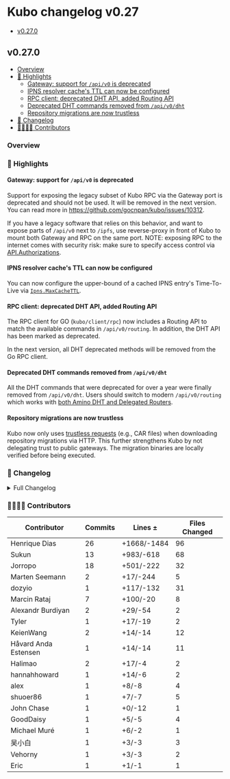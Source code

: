 # Kubo changelog v0.27

- [v0.27.0](#v0270)

## v0.27.0

- [Overview](#overview)
- [🔦 Highlights](#-highlights)
  - [Gateway: support for `/api/v0` is deprecated](#gateway-support-for-apiv0-is-deprecated)
  - [IPNS resolver cache's TTL can now be configured](#ipns-resolver-caches-ttl-can-now-be-configured)
  - [RPC client: deprecated DHT API, added Routing API](#rpc-client-deprecated-dht-api-added-routing-api)
  - [Deprecated DHT commands removed from `/api/v0/dht`](#deprecated-dht-commands-removed-from-apiv0dht)
  - [Repository migrations are now trustless](#repository-migrations-are-now-trustless)
- [📝 Changelog](#-changelog)
- [👨‍👩‍👧‍👦 Contributors](#-contributors)

### Overview

### 🔦 Highlights

#### Gateway: support for `/api/v0` is deprecated

Support for exposing the legacy subset of Kubo RPC via the Gateway port is deprecated and should not be used. It will be removed in the next version. You can read more in <https://github.com/gocnpan/kubo/issues/10312>.

If you have a legacy software that relies on this behavior, and want to expose parts of `/api/v0` next to `/ipfs`, use reverse-proxy in front of Kubo to mount both Gateway and RPC on the same port. NOTE: exposing RPC to the internet comes with security risk: make sure to specify access control via [API.Authorizations](https://github.com/gocnpan/kubo/blob/master/docs/config.md#apiauthorizations).

#### IPNS resolver cache's TTL can now be configured

You can now configure the upper-bound of a cached IPNS entry's Time-To-Live via [`Ipns.MaxCacheTTL`](https://github.com/gocnpan/kubo/blob/master/docs/config.md#ipnsmaxcachettl).

#### RPC client: deprecated DHT API, added Routing API

The RPC client for GO (`kubo/client/rpc`) now includes a Routing API to match the available commands in `/api/v0/routing`. In addition, the DHT API has been marked as deprecated.

In the next version, all DHT deprecated methods will be removed from the Go RPC client.

#### Deprecated DHT commands removed from `/api/v0/dht`

All the DHT commands that were deprecated for over a year were finally removed from `/api/v0/dht`. Users should switch to modern `/api/v0/routing` which works with [both Amino DHT and Delegated Routers](https://github.com/gocnpan/kubo/blob/master/docs/config.md#routing).

#### Repository migrations are now trustless

Kubo now only uses [trustless requests](https://specs.ipfs.tech/http-gateways/trustless-gateway/) (e.g., CAR files) when downloading repository migrations via HTTP. This further strengthens Kubo by not delegating trust to public gateways. The migration binaries are locally verified before being executed. 

### 📝 Changelog

<details><summary>Full Changelog</summary>

- github.com/gocnpan/kubo:
  - chore: update version
  - chore: update version
  - test: cleanup content blocking tests (#10360) ([ipfs/kubo#10360](https://github.com/gocnpan/kubo/pull/10360))
  - docs: improve release issue template
  - chore: update version
  - repo/fsrepo/migrations: verified HTTP migrations (#10324) ([ipfs/kubo#10324](https://github.com/gocnpan/kubo/pull/10324))
  - chore: fix link
  - docs: clarify Gateway.ExposeRoutingAPI (#10337) ([ipfs/kubo#10337](https://github.com/gocnpan/kubo/pull/10337))
  - commands/add: return an error when using --only-hash and --to-files
  - docs(config): mention routing v1 spec
  - core/commands: remove 'ipfs dht' commands, except 'query' (#10328) ([ipfs/kubo#10328](https://github.com/gocnpan/kubo/pull/10328))
  - core: deprecate CoreAPI.Dht, introduce CoreAPI.Routing
  - refactor: superfluous namespace test redirects (#10322) ([ipfs/kubo#10322](https://github.com/gocnpan/kubo/pull/10322))
  - feat: add Ipns.MaxCacheTTL
  - fix(gw): negative entity-bytes beyond file size (#10320) ([ipfs/kubo#10320](https://github.com/gocnpan/kubo/pull/10320))
  - core/corehttp: wrap gateway with headers, deprecate gateway /api/v0
  - docs: add changelog link to release issue template
  - docs: remove whizzzkid
  - chore: create next changelog
  - Merge Release: v0.26.0 [skip changelog] ([ipfs/kubo#10313](https://github.com/gocnpan/kubo/pull/10313))
  - config: remove all options that are marked as REMOVED
  - chore: remove Gateway.APICommands
  - docs(cli): name inspect --verify (#10308) ([ipfs/kubo#10308](https://github.com/gocnpan/kubo/pull/10308))
  - docs: improve release issue template (#10305) ([ipfs/kubo#10305](https://github.com/gocnpan/kubo/pull/10305))
  - core/corehttp: wrap hostname option with otelhttp
  - fix: profiling tests
  - profile: add trace
  - docs(config): clarify ReproviderStrategy roots
  - chore: update version
  - docs: in RELEASE_ISSUE_TEMPLATE ask releaser to ensure we are using the latest go release on the major branch
- github.com/ipfs/boxo (v0.17.0 -> v0.18.0):
  - Release v0.18.0 ([ipfs/boxo#581](https://github.com/ipfs/boxo/pull/581))
- github.com/libp2p/go-libp2p (v0.32.2 -> v0.33.0):
  - release v0.33.0 (#2715) ([libp2p/go-libp2p#2715](https://github.com/libp2p/go-libp2p/pull/2715))
  - chore: update deps for v0.33 (#2713) ([libp2p/go-libp2p#2713](https://github.com/libp2p/go-libp2p/pull/2713))
  - webrtc: wait for FIN_ACK before closing data channels (#2615) ([libp2p/go-libp2p#2615](https://github.com/libp2p/go-libp2p/pull/2615))
  - quic: upgrade quic-go to v0.41.0 (#2710) ([libp2p/go-libp2p#2710](https://github.com/libp2p/go-libp2p/pull/2710))
  - chore: remove unused GenerateEKeyPair function (#2711) ([libp2p/go-libp2p#2711](https://github.com/libp2p/go-libp2p/pull/2711))
  - chore: drop support for go1.20  (#2708) ([libp2p/go-libp2p#2708](https://github.com/libp2p/go-libp2p/pull/2708))
  - chore: testify fix  got, expected transpositions (#2666) ([libp2p/go-libp2p#2666](https://github.com/libp2p/go-libp2p/pull/2666))
  - docs: fix broken link in README
  - chore: fix typos (#2694) ([libp2p/go-libp2p#2694](https://github.com/libp2p/go-libp2p/pull/2694))
  - libp2phttp: fix flaky ExampleHost_listenOnHTTPTransportAndStreams (#2697) ([libp2p/go-libp2p#2697](https://github.com/libp2p/go-libp2p/pull/2697))
  - chore(p2p/host): fix typos (#2683) ([libp2p/go-libp2p#2683](https://github.com/libp2p/go-libp2p/pull/2683))
  - chore: fix typos (#2689) ([libp2p/go-libp2p#2689](https://github.com/libp2p/go-libp2p/pull/2689))
  - defaults: do TLS by default for encryption (#2650) ([libp2p/go-libp2p#2650](https://github.com/libp2p/go-libp2p/pull/2650))
  - webrtc: fix flaky TestMaxInFlightRequests (#2682) ([libp2p/go-libp2p#2682](https://github.com/libp2p/go-libp2p/pull/2682))
  - chore: remove unnecessary conversions (#2680) ([libp2p/go-libp2p#2680](https://github.com/libp2p/go-libp2p/pull/2680))
  - chore: update chat-with-mdns example readme (#2678) ([libp2p/go-libp2p#2678](https://github.com/libp2p/go-libp2p/pull/2678))
  - examples: call NewStream from only one side (#2677) ([libp2p/go-libp2p#2677](https://github.com/libp2p/go-libp2p/pull/2677))
  - chore: fix typos in comment (#2674) ([libp2p/go-libp2p#2674](https://github.com/libp2p/go-libp2p/pull/2674))
  - chore: update go-libp2p-asn-util (#2673) ([libp2p/go-libp2p#2673](https://github.com/libp2p/go-libp2p/pull/2673))
  - chore: update go security policy url (#2665) ([libp2p/go-libp2p#2665](https://github.com/libp2p/go-libp2p/pull/2665))
  - security: remove separate licenses for Noise and TLS (#2663) ([libp2p/go-libp2p#2663](https://github.com/libp2p/go-libp2p/pull/2663))
  - webrtc: clarify that there is no reuseport functionality (#2652) ([libp2p/go-libp2p#2652](https://github.com/libp2p/go-libp2p/pull/2652))
  - rcmgr: fix connmgr connection limit conflict warning (#2648) ([libp2p/go-libp2p#2648](https://github.com/libp2p/go-libp2p/pull/2648))
  - tcp: fix build on loong64 (#2655) ([libp2p/go-libp2p#2655](https://github.com/libp2p/go-libp2p/pull/2655))
  - swarm: fix grafana dashboard templating (#2640) ([libp2p/go-libp2p#2640](https://github.com/libp2p/go-libp2p/pull/2640))
  - chore: fix typos (#2608) ([libp2p/go-libp2p#2608](https://github.com/libp2p/go-libp2p/pull/2608))
  - chore: add resource manager dashboard to docker-compose (#2641) ([libp2p/go-libp2p#2641](https://github.com/libp2p/go-libp2p/pull/2641))
  - pstoremanager: fix race condition when removing peers from peer store (#2644) ([libp2p/go-libp2p#2644](https://github.com/libp2p/go-libp2p/pull/2644))
  - examples: remove unused 'SetStreamHandler' (#2598) ([libp2p/go-libp2p#2598](https://github.com/libp2p/go-libp2p/pull/2598))
  - Update docs from RSA to Ed25519 (#2606) ([libp2p/go-libp2p#2606](https://github.com/libp2p/go-libp2p/pull/2606))
- github.com/multiformats/go-multiaddr (v0.12.1 -> v0.12.2):
  - chore: release v0.12.2
  - tests: add round trip equality check to fuzz (#232) ([multiformats/go-multiaddr#232](https://github.com/multiformats/go-multiaddr/pull/232))
  - fix: correctly parse ports as uint16 and explicitely fail on overflows (#228) ([multiformats/go-multiaddr#228](https://github.com/multiformats/go-multiaddr/pull/228))
  - replace custom random tests with testing.F (#227) ([multiformats/go-multiaddr#227](https://github.com/multiformats/go-multiaddr/pull/227))

</details>

### 👨‍👩‍👧‍👦 Contributors

| Contributor | Commits | Lines ± | Files Changed |
|-------------|---------|---------|---------------|
| Henrique Dias | 26 | +1668/-1484 | 96 |
| Sukun | 13 | +983/-618 | 68 |
| Jorropo | 18 | +501/-222 | 32 |
| Marten Seemann | 2 | +17/-244 | 5 |
| dozyio | 1 | +117/-132 | 31 |
| Marcin Rataj | 7 | +100/-20 | 8 |
| Alexandr Burdiyan | 2 | +29/-54 | 2 |
| Tyler | 1 | +17/-19 | 2 |
| KeienWang | 2 | +14/-14 | 12 |
| Håvard Anda Estensen | 1 | +14/-14 | 11 |
| Halimao | 2 | +17/-4 | 2 |
| hannahhoward | 1 | +14/-6 | 2 |
| alex | 1 | +8/-8 | 4 |
| shuoer86 | 1 | +7/-7 | 5 |
| John Chase | 1 | +0/-12 | 1 |
| GoodDaisy | 1 | +5/-5 | 4 |
| Michael Muré | 1 | +6/-2 | 1 |
| 吴小白 | 1 | +3/-3 | 3 |
| Vehorny | 1 | +3/-3 | 2 |
| Eric | 1 | +1/-1 | 1 |
